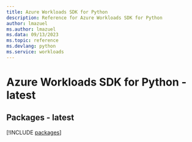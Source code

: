 ```yaml
---
title: Azure Workloads SDK for Python
description: Reference for Azure Workloads SDK for Python
author: lmazuel
ms.author: lmazuel
ms.data: 09/13/2023
ms.topic: reference
ms.devlang: python
ms.service: workloads
---
```

# Azure Workloads SDK for Python - latest
## Packages - latest
[!INCLUDE [packages](workloads-index.md)]